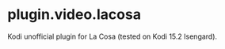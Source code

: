 plugin.video.lacosa
=============

Kodi unofficial plugin for La Cosa (tested on Kodi 15.2 Isengard).
